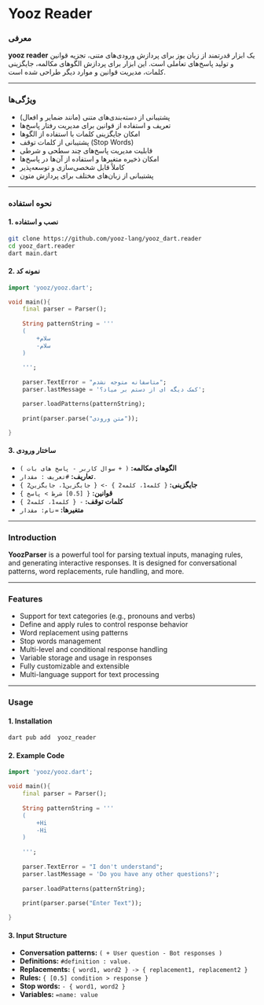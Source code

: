 # Yooz Reader


### معرفی

**yooz reader** یک ابزار قدرتمند از زبان یوز برای پردازش ورودی‌های متنی، تجزیه قوانین و تولید پاسخ‌های تعاملی است. این ابزار برای پردازش الگوهای مکالمه، جایگزینی کلمات، مدیریت قوانین و موارد دیگر طراحی شده است.

---

### ویژگی‌ها
- پشتیبانی از دسته‌بندی‌های متنی (مانند ضمایر و افعال)
- تعریف و استفاده از قوانین برای مدیریت رفتار پاسخ‌ها
- امکان جایگزینی کلمات با استفاده از الگوها
- پشتیبانی از کلمات توقف (Stop Words)
- قابلیت مدیریت پاسخ‌های چند سطحی و شرطی
- امکان ذخیره متغیرها و استفاده از آن‌ها در پاسخ‌ها
- کاملاً قابل شخصی‌سازی و توسعه‌پذیر
- پشتیبانی از زبان‌های مختلف برای پردازش متون

---

### نحوه استفاده

#### 1. نصب و استفاده
```bash
git clone https://github.com/yooz-lang/yooz_dart.reader
cd yooz_dart.reader
dart main.dart
```


#### 2. نمونه کد
```dart
import 'yooz/yooz.dart';

void main(){
    final parser = Parser();
    
    String patternString = '''
    (
        +سلام
        -سلام
    )
    
    ''';
    
    parser.TextError = "متاسفانه متوجه نشدم";
    parser.lastMessage = 'کمک دیگه ای از دستم بر میاد؟';

    parser.loadPatterns(patternString);
    
    print(parser.parse("متن ورودی"));

}
```

#### 3. ساختار ورودی
- **الگوهای مکالمه:** `( + سوال کاربر - پاسخ های بات )`
- **تعاریف:** `#تعریف : مقدار.`
- **جایگزینی:** `{ کلمه1، کلمه2 } -> { جایگزین1، جایگزین2 }`
- **قوانین:** `{ [0.5] شرط > پاسخ }`
- **کلمات توقف:** `- { کلمه1، کلمه2 }`
- **متغیرها:** `=نام: مقدار`

---


### Introduction

**YoozParser** is a powerful tool for parsing textual inputs, managing rules, and generating interactive responses. It is designed for conversational patterns, word replacements, rule handling, and more.

---

### Features
- Support for text categories (e.g., pronouns and verbs)
- Define and apply rules to control response behavior
- Word replacement using patterns
- Stop words management
- Multi-level and conditional response handling
- Variable storage and usage in responses
- Fully customizable and extensible
- Multi-language support for text processing

---

### Usage

#### 1. Installation
```bash
dart pub add  yooz_reader
```

#### 2. Example Code
```dart
import 'yooz/yooz.dart';

void main(){
    final parser = Parser();
    
    String patternString = '''
    (
        +Hi
        -Hi
    )
    
    ''';
    
    parser.TextError = "I don't understand";
    parser.lastMessage = 'Do you have any other questions?';
    
    parser.loadPatterns(patternString);
    
    print(parser.parse("Enter Text"));

}
```

#### 3. Input Structure
- **Conversation patterns:** `( + User question - Bot responses )`
- **Definitions:** `#definition : value.`
- **Replacements:** `{ word1, word2 } -> { replacement1, replacement2 }`
- **Rules:** `{ [0.5] condition > response }`
- **Stop words:** `- { word1, word2 }`
- **Variables:** `=name: value`
